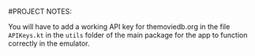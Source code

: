 #PROJECT NOTES:

You will have to add a working API key for themoviedb.org in the file `APIKeys.kt` in the `utils` folder of the main package for the app to function correctly in the emulator.

